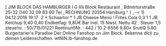 [ JIM BLOCK DAS HAMBURGER I G lilii Block Restâurant , BdmtrtorstraBe 25-32 ()40 32 09 83 60 Tei , RECHNUNG 20354 Haniburg ^ ( , -< 1) 04.12.2018 19:17 .2 * Schaartor * 1 JB Cheese Menü ! Frites Cola 0,3 1 1 JB Ketchup 9,40 0,40 Endbetfag: 9,8Ü€ Bar inel. 15 Nwst: Nettu 42 . Steuer 1,5 steue!nr. : 50/715/01221 Reetinun5Nr. : 442 / 10 2-6556 9,80« SruttQ 5.80 Burgertarier's Paradise Der Online Fanshop on Jim Block. Bekenne dlcli zu deinen Leidenschaften. wtNiN.lb-fanshop.de